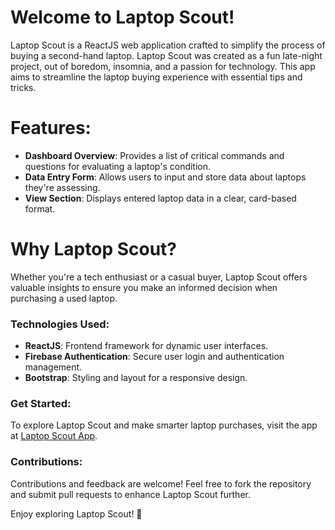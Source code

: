 # Welcome to Laptop Scout!

Laptop Scout is a ReactJS web application crafted to simplify the process of buying a second-hand laptop. Laptop Scout was created as a fun late-night project, out of boredom, insomnia, and a passion for technology. This app aims to streamline the laptop buying experience with essential tips and tricks.

# Features:
- **Dashboard Overview**: Provides a list of critical commands and questions for evaluating a laptop's condition.
- **Data Entry Form**: Allows users to input and store data about laptops they're assessing.
- **View Section**: Displays entered laptop data in a clear, card-based format.

# Why Laptop Scout?
Whether you're a tech enthusiast or a casual buyer, Laptop Scout offers valuable insights to ensure you make an informed decision when purchasing a used laptop.

### Technologies Used:
- **ReactJS**: Frontend framework for dynamic user interfaces.
- **Firebase Authentication**: Secure user login and authentication management.
- **Bootstrap**: Styling and layout for a responsive design.

### Get Started:
To explore Laptop Scout and make smarter laptop purchases, visit the app at [Laptop Scout App](#).

### Contributions:
Contributions and feedback are welcome! Feel free to fork the repository and submit pull requests to enhance Laptop Scout further.

Enjoy exploring Laptop Scout! 🚀
